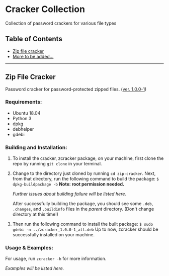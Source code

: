 # Cracker Collection
Collection of password crackers for various file types

## Table of Contents

* [Zip file cracker](#zip-file-cracker)
* [More to be added...](#table-of-contents)

---

## Zip File Cracker

Password cracker for password-protected zipped files. ([ver. 1.0.0-1](#zip-file-cracker))

### Requirements:

* Ubuntu 18.04
* Python 3
* dpkg
* debhelper
* gdebi

### Building and Installation:

1. To install the cracker, zcracker package, on your machine, first clone the repo by running `git clone` in your terminal.

2. Change to the directory just cloned by running `cd zip-cracker`. Next, from that directory, run the following command to build the package:
    `$ dpkg-buildpackage -b`
    **Note: root permission needed.**

    *Further issues about building failure will be listed here.*

    After successfully building the package, you should see some `.deb`, `.changes`, and `.buildinfo` files in the *parent* directory. (Don't change directory at this time!)

3. Then run the following command to install the built package:
    `$ sudo gdebi -n ../zcracker_1.0.0-1_all.deb`
    Up to now, zcracker should be successfully installed on your machine.

### Usage & Examples:

For usage, run `zcracker -h` for more information.

*Examples will be listed here.*
